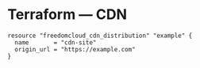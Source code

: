 # Terraform — CDN

```hcl
resource "freedomcloud_cdn_distribution" "example" {
  name       = "cdn-site"
  origin_url = "https://example.com"
}
```
